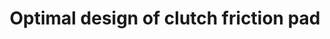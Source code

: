---
link: /designopt/projects/2015/desopt_2015_02.pdf
title: Optimal design of clutch friction pad
authors: V. Muralikrishna, A. Venkiteswaran, V. Subramoniam
year: 2015
categories: opt_studentproject
---